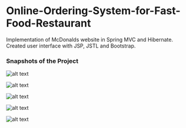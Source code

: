 # Online-Ordering-System-for-Fast-Food-Restaurant
Implementation of McDonalds website in Spring MVC and Hibernate.
Created user interface with JSP, JSTL and Bootstrap. 

### Snapshots of the Project 

![alt text](https://github.com/snehalmundhe10/Online-Ordering-System-for-Fast-Food-Restaurant/blob/master/images/home.PNG "home")



![alt text](https://github.com/snehalmundhe10/Online-Ordering-System-for-Fast-Food-Restaurant/blob/master/images/adminlogin.PNG "adminlogin")



![alt text](https://github.com/snehalmundhe10/Online-Ordering-System-for-Fast-Food-Restaurant/blob/master/images/admin.PNG "admin")



![alt text](https://github.com/snehalmundhe10/Online-Ordering-System-for-Fast-Food-Restaurant/blob/master/images/inventory.PNG "inventory")



![alt text](https://github.com/snehalmundhe10/Online-Ordering-System-for-Fast-Food-Restaurant/blob/master/images/add.PNG "add")
